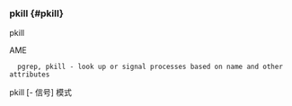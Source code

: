 ### pkill {#pkill}

pkill

AME

      pgrep, pkill - look up or signal processes based on name and other attributes

pkill  [- 信号] 模式